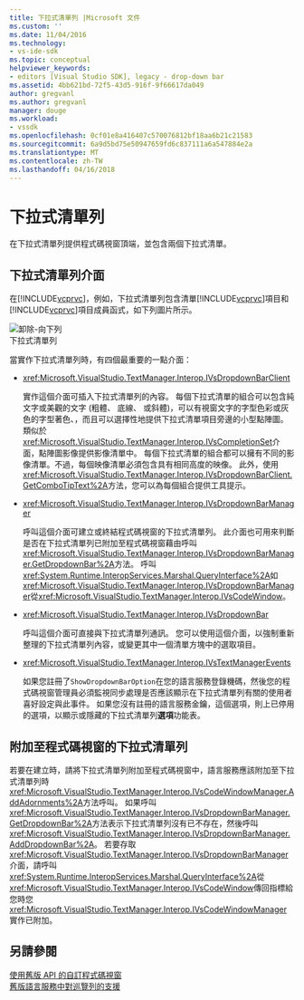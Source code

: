 ```yaml
---
title: 下拉式清單列 |Microsoft 文件
ms.custom: ''
ms.date: 11/04/2016
ms.technology:
- vs-ide-sdk
ms.topic: conceptual
helpviewer_keywords:
- editors [Visual Studio SDK], legacy - drop-down bar
ms.assetid: 4bb621bd-72f5-43d5-916f-9f66617da049
author: gregvanl
ms.author: gregvanl
manager: douge
ms.workload:
- vssdk
ms.openlocfilehash: 0cf01e8a416407c570076812bf18aa6b21c21583
ms.sourcegitcommit: 6a9d5bd75e50947659fd6c837111a6a547884e2a
ms.translationtype: MT
ms.contentlocale: zh-TW
ms.lasthandoff: 04/16/2018
---
```

# <a name="drop-down-bar"></a>下拉式清單列
在下拉式清單列提供程式碼視窗頂端，並包含兩個下拉式清單。  
  
## <a name="drop-down-bar-interfaces"></a>下拉式清單列介面  
 在[!INCLUDE[vcprvc](../code-quality/includes/vcprvc_md.md)]，例如，下拉式清單列包含清單[!INCLUDE[vcprvc](../code-quality/includes/vcprvc_md.md)]項目和[!INCLUDE[vcprvc](../code-quality/includes/vcprvc_md.md)]項目成員函式，如下列圖片所示。  
  
 ![卸除&#45;向下列](../extensibility/media/vsdropdown_bar.gif "vsDropdown_bar")  
下拉式清單列  
  
 當實作下拉式清單列時，有四個最重要的一點介面：  
  
-   <xref:Microsoft.VisualStudio.TextManager.Interop.IVsDropdownBarClient>  
  
     實作這個介面可插入下拉式清單列的內容。 每個下拉式清單的組合可以包含純文字或美觀的文字 (粗體、 底線、 或斜體)，可以有視窗文字的字型色彩或灰色的字型著色、，而且可以選擇性地提供下拉式清單項目旁邊的小型點陣圖。 類似於<xref:Microsoft.VisualStudio.TextManager.Interop.IVsCompletionSet>介面，點陣圖影像提供影像清單中。 每個下拉式清單的組合都可以擁有不同的影像清單。不過，每個映像清單必須包含具有相同高度的映像。 此外，使用<xref:Microsoft.VisualStudio.TextManager.Interop.IVsDropdownBarClient.GetComboTipText%2A>方法，您可以為每個組合提供工具提示。  
  
-   <xref:Microsoft.VisualStudio.TextManager.Interop.IVsDropdownBarManager>  
  
     呼叫這個介面可建立或終結程式碼視窗的下拉式清單列。 此介面也可用來判斷是否在下拉式清單列已附加至程式碼視窗藉由呼叫<xref:Microsoft.VisualStudio.TextManager.Interop.IVsDropdownBarManager.GetDropdownBar%2A>方法。 呼叫<xref:System.Runtime.InteropServices.Marshal.QueryInterface%2A>如<xref:Microsoft.VisualStudio.TextManager.Interop.IVsDropdownBarManager>從<xref:Microsoft.VisualStudio.TextManager.Interop.IVsCodeWindow>。  
  
-   <xref:Microsoft.VisualStudio.TextManager.Interop.IVsDropdownBar>  
  
     呼叫這個介面可直接與下拉式清單列通訊。 您可以使用這個介面，以強制重新整理的下拉式清單列內容，或變更其中一個清單方塊中的選取項目。  
  
-   <xref:Microsoft.VisualStudio.TextManager.Interop.IVsTextManagerEvents>  
  
     如果您註冊了`ShowDropdownBarOption`在您的語言服務登錄機碼，然後您的程式碼視窗管理員必須監視同步處理是否應該顯示在下拉式清單列有關的使用者喜好設定與此事件。 如果您沒有註冊的語言服務金鑰，這個選項，則上已停用的選項，以顯示或隱藏的下拉式清單列**選項**功能表。  
  
## <a name="attaching-a-drop-down-bar-to-a-code-window"></a>附加至程式碼視窗的下拉式清單列  
 若要在建立時，請將下拉式清單列附加至程式碼視窗中，語言服務應該附加至下拉式清單列時<xref:Microsoft.VisualStudio.TextManager.Interop.IVsCodeWindowManager.AddAdornments%2A>方法呼叫。 如果呼叫<xref:Microsoft.VisualStudio.TextManager.Interop.IVsDropdownBarManager.GetDropdownBar%2A>方法表示下拉式清單列沒有已不存在，然後呼叫<xref:Microsoft.VisualStudio.TextManager.Interop.IVsDropdownBarManager.AddDropdownBar%2A>。 若要存取<xref:Microsoft.VisualStudio.TextManager.Interop.IVsDropdownBarManager>介面，請呼叫<xref:System.Runtime.InteropServices.Marshal.QueryInterface%2A>從<xref:Microsoft.VisualStudio.TextManager.Interop.IVsCodeWindow>傳回指標給您時您<xref:Microsoft.VisualStudio.TextManager.Interop.IVsCodeWindowManager>實作已附加。  
  
## <a name="see-also"></a>另請參閱  
 [使用舊版 API 的自訂程式碼視窗](../extensibility/customizing-code-windows-by-using-the-legacy-api.md)   
 [舊版語言服務中對巡覽列的支援](../extensibility/internals/support-for-the-navigation-bar-in-a-legacy-language-service.md)